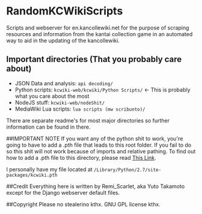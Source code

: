 # RandomKCWikiScripts
Scripts and webserver for en.kancollewiki.net for the purpose of scraping resources and information from the kantai collection game in an automated way to aid in the updating of the kancollewiki.

## Important directories (That you probably care about)
* JSON Data and analysis: ```api decoding/```
* Python scripts: ```kcwiki-web/kcwiki/Python Scripts/``` <- This is probably what you care about the most
* NodeJS stuff: ```kcwiki-web/nodeShit/```
* MediaWiki Lua scripts: ```lua scripts (mw scribunto)/```

There are separate readme's for most major directories so further information can be found in there.

##IMPORTANT NOTE
If you want any of the python shit to work, you're going to have to add a .pth file that leads to this root folder. If you fail to do so this shit will not work because of imports and relative pathing. To find out how to add a .pth file to this directory, please read [This Link](https://docs.python.org/2/library/site.html).

I personally have my file located at ```/Library/Python/2.7/site-packages/kcwiki.pth```

##Credit
Everything here is written by Remi_Scarlet, aka Yuto Takamoto except for the Django webserver default files.

##Copyright
Please no stealerino kthx. GNU GPL license kthx.